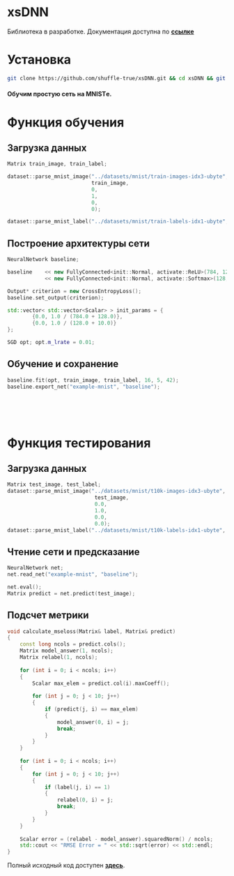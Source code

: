 # xsDNN

Библиотека в разработке. Документация доступна по __[ссылке](https://shuffle-true.github.io/xsDNN-page/)__

# Установка

```bash
git clone https://github.com/shuffle-true/xsDNN.git && cd xsDNN && git submodule init && git submodule update && bash ./install.sh && source ~/.bashrc
```

#### Обучим простую сеть на MNISTе.


# Функция обучения

## Загрузка данных

```cpp
Matrix train_image, train_label;

dataset::parse_mnist_image("../datasets/mnist/train-images-idx3-ubyte",
                           train_image,
                           0,
                           1,
                           0,
                           0);

dataset::parse_mnist_label("../datasets/mnist/train-labels-idx1-ubyte", train_label);
```

## Построение архитектуры сети

```cpp
NeuralNetwork baseline;

baseline    << new FullyConnected<init::Normal, activate::ReLU>(784, 128)
            << new FullyConnected<init::Normal, activate::Softmax>(128, 10);

Output* criterion = new CrossEntropyLoss();
baseline.set_output(criterion);

std::vector< std::vector<Scalar> > init_params = {
        {0.0, 1.0 / (784.0 + 128.0)},
        {0.0, 1.0 / (128.0 + 10.0)}
};

SGD opt; opt.m_lrate = 0.01;
```

## Обучение и сохранение

```cpp
baseline.fit(opt, train_image, train_label, 16, 5, 42);
baseline.export_net("example-mnist", "baseline");
```

 <br>
 <br>
 <br>

# Функция тестирования

## Загрузка данных

```cpp
Matrix test_image, test_label;
dataset::parse_mnist_image("../datasets/mnist/t10k-images-idx3-ubyte",
                            test_image,
                            0.0,
                            1.0,
                            0.0,
                            0.0);
dataset::parse_mnist_label("../datasets/mnist/t10k-labels-idx1-ubyte", test_label);
```

## Чтение сети и предсказание


```cpp
NeuralNetwork net;
net.read_net("example-mnist", "baseline");

net.eval();
Matrix predict = net.predict(test_image);
```


## Подсчет метрики

```cpp
void calculate_mseloss(Matrix& label, Matrix& predict)
{
    const long ncols = predict.cols();
    Matrix model_answer(1, ncols);
    Matrix relabel(1, ncols);
    
    for (int i = 0; i < ncols; i++)
    {
        Scalar max_elem = predict.col(i).maxCoeff();
    
        for (int j = 0; j < 10; j++)
        {
            if (predict(j, i) == max_elem)
            {
                model_answer(0, i) = j;
                break;
            }
        }
    }
    
    for (int i = 0; i < ncols; i++)
    {
        for (int j = 0; j < 10; j++)
        {
            if (label(j, i) == 1)
            {
                relabel(0, i) = j;
                break;
            }
        }
    }
    
    Scalar error = (relabel - model_answer).squaredNorm() / ncols;
    std::cout << "RMSE Error = " << std::sqrt(error) << std::endl;
}
```

Полный исходный код доступен __[здесь](https://github.com/shuffle-true/dl_new/tree/main/example/mnist)__.
